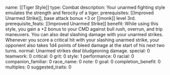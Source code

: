 name: [[Tiger Style]]
type: Combat
description: Your unarmed fighting style emulates the strength and ferocity of a tiger.
prerequisites: [[Improved Unarmed Strike]], base attack bonus +3 or [[monk]] level 3rd.
prerequisite_feats: [[Improved Unarmed Strike]]
benefit: While using this style, you gain a +2 bonus to your CMD against bull rush, overrun, and trip maneuvers. You can also deal slashing damage with your unarmed strikes. Whenever you score a critical hit with your slashing unarmed strike, your opponent also takes 1d4 points of bleed damage at the start of his next two turns.
normal: Unarmed strikes deal bludgeoning damage.
special: 0
teamwork: 0
critical: 0
grit: 0
style: 1
performance: 0
racial: 0
companion_familiar: 0
race_name: 0
note: 0
goal: 0
completion_benefit: 0
multiples: 0
suggested_traits: 0
